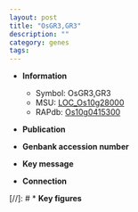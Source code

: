 ```yaml
---
layout: post
title: "OsGR3,GR3"
description: ""
category: genes
tags: 
---
```


* **Information**  
    + Symbol: OsGR3,GR3  
    + MSU: [LOC_Os10g28000](http://rice.uga.edu/cgi-bin/ORF_infopage.cgi?orf=LOC_Os10g28000)  
    + RAPdb: [Os10g0415300](http://rapdb.dna.affrc.go.jp/viewer/gbrowse_details/irgsp1?name=Os10g0415300)  

* **Publication**  

* **Genbank accession number**  

* **Key message**  

* **Connection**  

[//]: # * **Key figures**  


